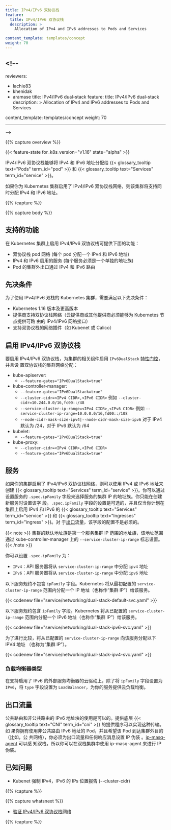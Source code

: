 ```yaml
---
title: IPv4/IPv6 双协议栈
feature:
  title: IPv4/IPv6 双协议栈
  description: >
    Allocation of IPv4 and IPv6 addresses to Pods and Services

content_template: templates/concept
weight: 70
---
```


## <!--

reviewers:

- lachie83
- khenidak
- aramase title: IPv4/IPv6 dual-stack feature: title: IPv4/IPv6 dual-stack
  description: > Allocation of IPv4 and IPv6 addresses to Pods and Services

content_template: templates/concept weight: 70

---

-->

{{% capture overview %}}

{{< feature-state for_k8s_version="v1.16" state="alpha" >}}

<!--
 IPv4/IPv6 dual-stack enables the allocation of both IPv4 and IPv6 addresses to {{< glossary_tooltip text="Pods" term_id="pod" >}} and {{< glossary_tooltip text="Services" term_id="service" >}}.
-->

IPv4/IPv6 双协议栈能够将 IPv4 和 IPv6 地址分配给
{{< glossary_tooltip text="Pods" term_id="pod" >}} 和
{{< glossary_tooltip text="Services" term_id="service" >}}。

<!--
If you enable IPv4/IPv6 dual-stack networking for your Kubernetes cluster, the cluster will support the simultaneous assignment of both IPv4 and IPv6 addresses.
-->

如果你为 Kubernetes 集群启用了 IPv4/IPv6 双协议栈网络，则该集群将支持同时分配
IPv4 和 IPv6 地址。

{{% /capture %}}

{{% capture body %}}

<!--
## Supported Features
-->

## 支持的功能

<!--
Enabling IPv4/IPv6 dual-stack on your Kubernetes cluster provides the following features:
-->

在 Kubernetes 集群上启用 IPv4/IPv6 双协议栈可提供下面的功能：

<!--
   * Dual-stack Pod networking (a single IPv4 and IPv6 address assignment per Pod)
   * IPv4 and IPv6 enabled Services (each Service must be for a single address family)
   * Pod off-cluster egress routing (eg. the Internet) via both IPv4 and IPv6 interfaces
-->

- 双协议栈 pod 网络 (每个 pod 分配一个 IPv4 和 IPv6 地址)
- IPv4 和 IPv6 启用的服务 (每个服务必须是一个单独的地址族)
- Pod 的集群外出口通过 IPv4 和 IPv6 路由

<!--
## Prerequisites
-->

## 先决条件

<!--
The following prerequisites are needed in order to utilize IPv4/IPv6 dual-stack Kubernetes clusters:
-->

为了使用 IPv4/IPv6 双栈的 Kubernetes 集群，需要满足以下先决条件：

<!--
   * Kubernetes 1.16 or later
   * Provider support for dual-stack networking (Cloud provider or otherwise must be able to provide Kubernetes nodes with routable IPv4/IPv6 network interfaces)
   * A network plugin that supports dual-stack (such as Kubenet or Calico)
-->

- Kubernetes 1.16 版本及更高版本
- 提供商支持双协议栈网络（云提供商或其他提供商必须能够为 Kubernetes 节点提供可路
  由的 IPv4/IPv6 网络接口）
- 支持双协议栈的网络插件（如 Kubenet 或 Calico）

<!--
## Enable IPv4/IPv6 dual-stack
-->

## 启用 IPv4/IPv6 双协议栈

<!--
To enable IPv4/IPv6 dual-stack, enable the `IPv6DualStack` [feature gate](/docs/reference/command-line-tools-reference/feature-gates/) for the relevant components of your cluster, and set dual-stack cluster network assignments:
-->

要启用 IPv4/IPv6 双协议栈，为集群的相关组件启用 `IPv6DualStack`
[特性门控](/docs/reference/command-line-tools-reference/feature-gates/)，并且设
置双协议栈的集群网络分配：

- kube-apiserver:
  - `--feature-gates="IPv6DualStack=true"`
- kube-controller-manager:
  - `--feature-gates="IPv6DualStack=true"`
  - `--cluster-cidr=<IPv4 CIDR>,<IPv6 CIDR>` 例如
    `--cluster-cidr=10.244.0.0/16,fc00::/48`
  - `--service-cluster-ip-range=<IPv4 CIDR>,<IPv6 CIDR>` 例如
    `--service-cluster-ip-range=10.0.0.0/16,fd00::/108`
  - `--node-cidr-mask-size-ipv4|--node-cidr-mask-size-ipv6` 对于 IPv4 默认为
    /24，对于 IPv6 默认为 /64
- kubelet:
  - `--feature-gates="IPv6DualStack=true"`
- kube-proxy:
  - `--cluster-cidr=<IPv4 CIDR>,<IPv6 CIDR>`
  - `--feature-gates="IPv6DualStack=true"`

<!--
## Services
-->

## 服务

<!--
If your cluster has IPv4/IPv6 dual-stack networking enabled, you can create {{< glossary_tooltip text="Services" term_id="service" >}} with either an IPv4 or an IPv6 address. You can choose the address family for the Service's cluster IP by setting a field, `.spec.ipFamily`, on that Service.
You can only set this field when creating a new Service. Setting the `.spec.ipFamily` field is optional and should only be used if you plan to enable IPv4 and IPv6 {{< glossary_tooltip text="Services" term_id="service" >}} and {{< glossary_tooltip text="Ingresses" term_id="ingress" >}} on your cluster. The configuration of this field not a requirement for [egress](#egress-traffic) traffic.
-->

如果你的集群启用了 IPv4/IPv6 双协议栈网络，则可以使用 IPv4 或 IPv6 地址来创建
{{< glossary_tooltip text="Services" term_id="service" >}}。你可以通过设置服务的
`.spec.ipFamily` 字段来选择服务的集群 IP 的地址族。你只能在创建新服务时设置该字
段。`.spec.ipFamily` 字段的设置是可选的，并且仅当你计划在集群上启用 IPv4 和 IPv6
的 {{< glossary_tooltip text="Services" term_id="service" >}} 和
{{< glossary_tooltip text="Ingresses" term_id="ingress" >}}。对
于[出口](#出口流量)流量，该字段的配置不是必须的。

<!--
The default address family for your cluster is the address family of the first service cluster IP range configured via the `--service-cluster-ip-range` flag to the kube-controller-manager.
-->

{{< note >}} 集群的默认地址族是第一个服务集群 IP 范围的地址族，该地址范围通过
kube-controller-manager 上的 `--service-cluster-ip-range` 标志设置。
{{< /note >}}

<!--
You can set `.spec.ipFamily` to either:
-->

你可以设置 `.spec.ipFamily` 为：

<!--
   * `IPv4`: The API server will assign an IP from a `service-cluster-ip-range` that is `ipv4`
   * `IPv6`: The API server will assign an IP from a `service-cluster-ip-range` that is `ipv6`
-->

- `IPv4`：API 服务器将从 `service-cluster-ip-range` 中分配 `ipv4` 地址
- `IPv6`：API 服务器将从 `service-cluster-ip-range` 中分配 `ipv6` 地址

<!--
The following Service specification does not include the `ipFamily` field. Kubernetes will assign an IP address (also known as a "cluster IP") from the first configured `service-cluster-ip-range` to this Service.
-->

以下服务规约不包含 `ipFamily` 字段。Kubernetes 将从最初配置的
`service-cluster-ip-range` 范围内分配一个 IP 地址（也称作“集群 IP”）给该服务。

{{< codenew file="service/networking/dual-stack-default-svc.yaml" >}}

<!--
The following Service specification includes the `ipFamily` field. Kubernetes will assign an IPv6 address (also known as a "cluster IP") from the configured `service-cluster-ip-range` to this Service.
-->

以下服务规约包含 `ipFamily` 字段。Kubernetes 将从已配置的
`service-cluster-ip-range` 范围内分配一个 IPv6 地址（也称作“集群 IP”）给该服务。

{{< codenew file="service/networking/dual-stack-ipv6-svc.yaml" >}}

<!--
For comparison, the following Service specification will be assigned an IPV4 address (also known as a "cluster IP") from the configured `service-cluster-ip-range` to this Service.
-->

为了进行比较，将从已配置的 `service-cluster-ip-range` 向该服务分配以下 IPV4 地址
（也称为“集群 IP”）。

{{< codenew file="service/networking/dual-stack-ipv4-svc.yaml" >}}

<!--
### Type LoadBalancer
-->

### 负载均衡器类型

<!--
On cloud providers which support IPv6 enabled external load balancers, setting the `type` field to `LoadBalancer` in additional to setting `ipFamily` field to `IPv6` provisions a cloud load balancer for your Service.
-->

在支持启用了 IPv6 的外部服务均衡器的云驱动上，除了将 `ipFamily` 字段设置为
`IPv6`，将 `type` 字段设置为 `LoadBalancer`，为你的服务提供云负载均衡。

<!--
## Egress Traffic
-->

## 出口流量

<!--
The use of publicly routable and non-publicly routable IPv6 address blocks is acceptable provided the underlying {{< glossary_tooltip text="CNI" term_id="cni" >}} provider is able to implement the transport. If you have a Pod that uses non-publicly routable IPv6 and want that Pod to reach off-cluster destinations (eg. the public Internet), you must set up IP masquerading for the egress traffic and any replies. The [ip-masq-agent](https://github.com/kubernetes-incubator/ip-masq-agent) is dual-stack aware, so you can use ip-masq-agent for IP masquerading on dual-stack clusters.
-->

公共路由和非公共路由的 IPv6 地址块的使用是可以的。提供底层
{{< glossary_tooltip text="CNI" term_id="cni" >}} 的提供程序可以实现这种传输。如
果你拥有使用非公共路由 IPv6 地址的 Pod，并且希望该 Pod 到达集群外目的（比如，公
共网络），你必须为出口流量和任何响应消息设置 IP 伪装
。[ip-masq-agent](https://github.com/kubernetes-incubator/ip-masq-agent) 可以感
知双栈，所以你可以在双栈集群中使用 ip-masq-agent 来进行 IP 伪装。

<!--
## Known Issues
-->

## 已知问题

<!--
   * Kubenet forces IPv4,IPv6 positional reporting of IPs (--cluster-cidr)
-->

- Kubenet 强制 IPv4，IPv6 的 IPs 位置报告 (--cluster-cidr)

{{% /capture %}}

{{% capture whatsnext %}}

<!--
* [Validate IPv4/IPv6 dual-stack](/docs/tasks/network/validate-dual-stack) networking
-->

- [验证 IPv4/IPv6 双协议栈](/docs/tasks/network/validate-dual-stack)网络

{{% /capture %}}
